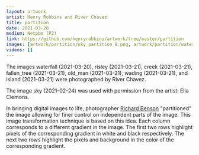 ```yaml
---
layout: artwork
artist: Henry Robbins and River Chavez
title: partition
date: 2021-03-20
medium: Netpbm (P2)
link: https://github.com/henryrobbins/artwork/tree/master/partition
images: [artwork/partition/sky_partition_8.png, artwork/partition/waterfall_partition_8.png, artwork/partition/old_man_partition_8.png, artwork/partition/risley_partition_8.png, artwork/partition/island_partition_8.png, artwork/partition/tree_partition_8.png, artwork/partition/beebe_day_partition_8.png, artwork/partition/creek_partition_8.png, artwork/partition/wading_partition_8.png, artwork/partition/road_day_partition_8.png, artwork/partition/fallen_tree_partition_8.png]
videos: []
---
```

The images waterfall (2021-03-20), risley (2021-03-21), creek (2021-03-21),
fallen_tree (2021-03-21), old_man (2021-03-21), wading (2021-03-21), and
island (2021-03-21) were photographed by River Chavez.

The image sky (2021-02-24) was used with permission from the artist:
Ella Clemons.

In bringing digital images to life, photographer [Richard
Benson](https://en.wikipedia.org/wiki/Richard_Benson_(photographer))
"partitioned" the image allowing for finer control on independent parts of the
image.  This image transformation technique is based on
this idea. Each column corresponds to a different gradient in the image. The
first two rows highlight pixels of the corresponding gradient in white and
black respectively. The next two rows highlight the pixels and background in
the color of the corresponding gradient.